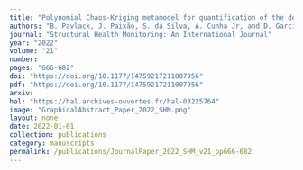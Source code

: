 ```yaml
---
title: "Polynomial Chaos-Kriging metamodel for quantification of the debonding area in large wind turbine blades"
authors: "B. Pavlack, J. Paixão, S. da Silva, A. Cunha Jr, and D. García Cava"
journal: "Structural Health Monitoring: An International Journal"
year: "2022"
volume: "21"
number: 
pages: "666-682"
doi: "https://doi.org/10.1177/14759217211007956"
pdf: "https://doi.org/10.1177/14759217211007956"
arxiv: 
hal: "https://hal.archives-ouvertes.fr/hal-03225764"
image: "GraphicalAbstract_Paper_2022_SHM.png"
layout: none
date: 2022-01-01
collection: publications
category: manuscripts
permalink: /publications/JournalPaper_2022_SHM_v21_pp666-682
---
```

